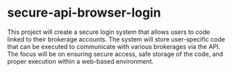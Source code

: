 # secure-api-browser-login
This project will create a secure login system that allows users to code linked to their brokerage accounts. The system will store user-specific code that can be executed to communicate with various brokerages via the API. The focus will be on ensuring secure access, safe storage of the code, and proper execution within a web-based environment.

